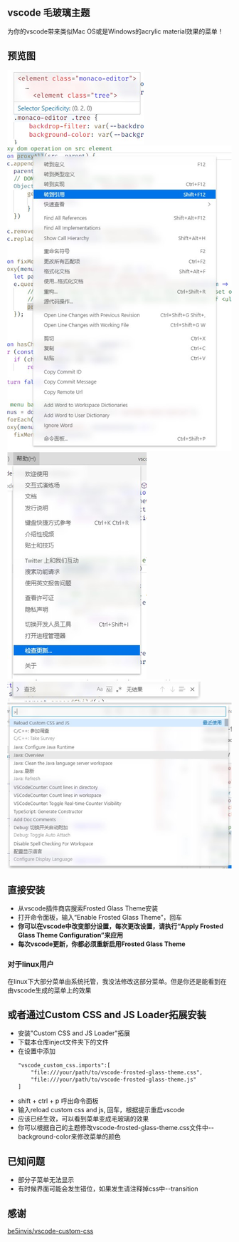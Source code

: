 ## vscode 毛玻璃主题
为你的vscode带来类似Mac OS或是Windows的acrylic material效果的菜单！
## 预览图
![CodeHover](image/CodeHover.jpg)
![ContextMenu](image/ContextMenu.jpg)
![MenuBar](image/MenuBar.jpg)
![SearchBar](image/SearchBar.jpg)
![CommandPanel](image/CommandPanel.jpg)
## 直接安装
* 从vscode插件商店搜索Frosted Glass Theme安装
* 打开命令面板，输入“Enable Frosted Glass Theme”，回车
* **你可以在vscode中改变部分设置，每次更改设置，请执行“Apply Frosted Glass Theme Configuration”来应用**
* **每次vscode更新，你都必须重新启用Frosted Glass Theme**
### 对于linux用户
在linux下大部分菜单由系统托管，我没法修改这部分菜单。但是你还是能看到在由vscode生成的菜单上的效果
## 或者通过Custom CSS and JS Loader拓展安装
* 安装"Custom CSS and JS Loader"拓展
* 下载本仓库inject文件夹下的文件
* 在设置中添加
    ```
    "vscode_custom_css.imports":[ 
        "file:///your/path/to/vscode-frosted-glass-theme.css",
        "file:///your/path/to/vscode-frosted-glass-theme.js"
    ]
    ```
* shift + ctrl + p 呼出命令面板
* 输入reload custom css and js, 回车，根据提示重启vscode
* 应该已经生效，可以看到菜单变成毛玻璃的效果
* 你可以根据自己的主题修改vscode-frosted-glass-theme.css文件中--background-color来修改菜单的颜色
## 已知问题
* 部分子菜单无法显示
* 有时候界面可能会发生错位，如果发生请注释掉css中--transition
## 感谢
[be5invis/vscode-custom-css](https://github.com/be5invis/vscode-custom-css)